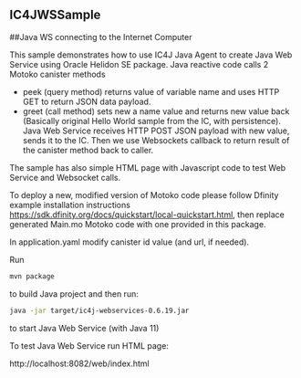 ## IC4JWSSample
##Java WS connecting to the Internet Computer

This sample demonstrates how to use IC4J Java Agent to create Java Web Service using Oracle Helidon SE package. 
Java reactive code calls 2 Motoko canister methods
- peek (query method) returns value of variable name and uses HTTP GET to return JSON data payload.
- greet (call method) sets new a name value and returns new value back (Basically original Hello World sample from the IC, with persistence). Java Web Service receives HTTP POST JSON payload with new value, sends it to the IC. Then we use Websockets callback to return result of the canister method back to caller.

The sample has also simple HTML page with Javascript code to test Web Service and Websocket calls.

To deploy a new, modified version of Motoko code please follow Dfinity example installation instructions https://sdk.dfinity.org/docs/quickstart/local-quickstart.html, then replace generated Main.mo Motoko code with one provided in this package.

In application.yaml modify canister id value (and url, if needed).

Run 

```bash
mvn package
```

to build Java project and then run: 

```bash
java -jar target/ic4j-webservices-0.6.19.jar
```

to start Java Web Service (with Java 11)


To test Java Web Service run HTML page:

http://localhost:8082/web/index.html



